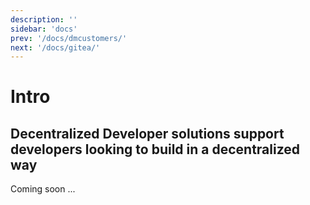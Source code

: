 ```yaml
---
description: ''
sidebar: 'docs'
prev: '/docs/dmcustomers/'
next: '/docs/gitea/'
---
```


# Intro

## Decentralized Developer solutions support developers looking to build in a decentralized way

Coming soon ...